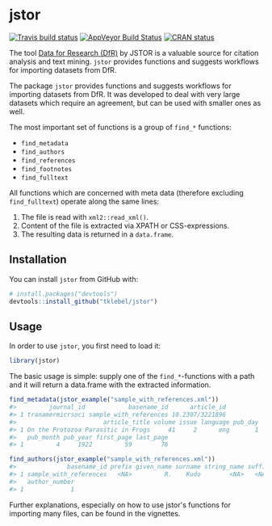 
<!-- README.md is generated from README.Rmd. Please edit that file -->
jstor
=====

[![Travis build status](https://travis-ci.org/tklebel/jstor.svg?branch=master)](https://travis-ci.org/tklebel/jstor) [![AppVeyor Build Status](https://ci.appveyor.com/api/projects/status/github/tklebel/jstor?branch=master&svg=true)](https://ci.appveyor.com/project/tklebel/jstor) [![CRAN status](http://www.r-pkg.org/badges/version/jstor)](https://cran.r-project.org/package=jstor)

The tool [Data for Research (DfR)](http://www.jstor.org/dfr/) by JSTOR is a valuable source for citation analysis and text mining. `jstor` provides functions and suggests workflows for importing datasets from DfR.

The package `jstor` provides functions and suggests workflows for importing datasets from DfR. It was developed to deal with very large datasets which require an agreement, but can be used with smaller ones as well.

The most important set of functions is a group of `find_*` functions:

-   `find_metadata`
-   `find_authors`
-   `find_references`
-   `find_footnotes`
-   `find_fulltext`

All functions which are concerned with meta data (therefore excluding `find_fulltext`) operate along the same lines:

1.  The file is read with `xml2::read_xml()`.
2.  Content of the file is extracted via XPATH or CSS-expressions.
3.  The resulting data is returned in a `data.frame`.

Installation
------------

You can install `jstor` from GitHub with:

``` r
# install.packages("devtools")
devtools::install_github("tklebel/jstor")
```

Usage
-----

In order to use `jstor`, you first need to load it:

``` r
library(jstor)
```

The basic usage is simple: supply one of the `find_*`-functions with a path and it will return a data.frame with the extracted information.

``` r
find_metadata(jstor_example("sample_with_references.xml"))
#>         journal_id            basename_id      article_id
#> 1 tranamermicrsoci sample_with_references 10.2307/3221896
#>                        article_title volume issue language pub_day
#> 1 On the Protozoa Parasitic in Frogs     41     2      eng       1
#>   pub_month pub_year first_page last_page
#> 1         4     1922         59        76

find_authors(jstor_example("sample_with_references.xml"))
#>              basename_id prefix given_name surname string_name suffix
#> 1 sample_with_references   <NA>         R.    Kudo        <NA>   <NA>
#>   author_number
#> 1             1
```

Further explanations, especially on how to use jstor's functions for importing many files, can be found in the vignettes.
